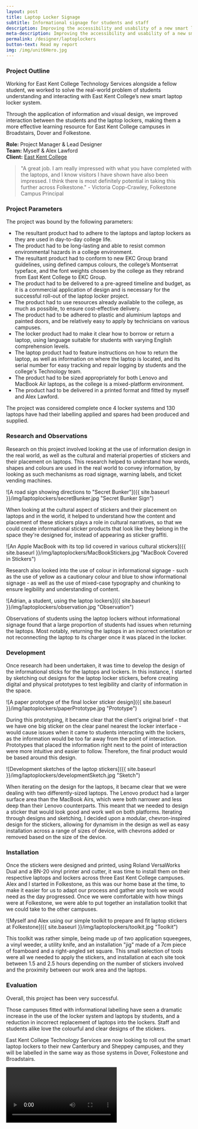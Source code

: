 ```yaml
---
layout: post
title: Laptop Locker Signage
subtitle: Informational signage for students and staff
description: Improving the accessibility and usability of a new smart laptop locker system at East Kent College in Folkestone, Dover and Broadstairs.
meta-description: Improving the accessibility and usability of a new smart laptop locker system at East Kent College in Folkestone, Dover and Broadstairs.
permalink: /designer/laptoplockers
button-text: Read my report
img: /img/unit6Hero.jpg
---
```


### Project Outline

Working for East Kent College Technology Services alongside a fellow student, we worked to solve the real-world problem of students understanding and interacting with East Kent College’s new smart laptop locker system.

Through the application of information and visual design, we improved interaction between the students and the laptop lockers, making them a more effective learning resource for East Kent College campuses in Broadstairs, Dover and Folkestone.

**Role:** Project Manager & Lead Designer  
**Team:** Myself & Alex Lawford  
**Client:** [East Kent College](https://eastkent.ac.uk)  

> "A great job. I am really impressed with what you have completed with the laptops, and I know visitors I have shown have also been impressed. I think there is most definitely potential in taking this further across Folkestone." - Victoria Copp-Crawley, Folkestone Campus Principal

### Project Parameters

The project was bound by the following parameters:

- The resultant product had to adhere to the laptops and laptop lockers as they are used in day-to-day college life.
- The product had to be long-lasting and able to resist common environmental hazards in a college environment.
- The resultant product had to conform to new EKC Group brand guidelines, using defined campus colours, the college’s Montserrat typeface, and the font weights chosen by the college as they rebrand from East Kent College to EKC Group.
- The product had to be delivered to a pre-agreed timeline and budget, as it is a commercial application of design and is necessary for the successful roll-out of the laptop locker project.
- The product had to use resources already available to the college, as much as possible, to ensure cost-effective delivery.
- The product had to be adhered to plastic and aluminium laptops and painted doors, and be relatively easy to apply by technicians on various campuses.
- The locker product had to make it clear how to borrow or return a laptop, using language suitable for students with varying English comprehension levels.
- The laptop product had to feature instructions on how to return the laptop, as well as information on where the laptop is located, and its serial number for easy tracking and repair logging by students and the college's Technology team.
- The product had to be sized appropriately for both Lenovo and MacBook Air laptops, as the college is a mixed-platform environment.
- The product had to be delivered in a printed format and fitted by myself and Alex Lawford.

The project was considered complete once 4 locker systems and 130 laptops have had their labelling applied and spares had been produced and supplied.

### Research and Observations

Research on this project involved looking at the use of information design in the real world, as well as the cultural and material properties of stickers and their placement on laptops. This research helped to understand how words, shapes and colours are used in the real world to convey information, by looking as such mechanisms as road signage, warning labels, and ticket vending machines.

![A road sign showing directions to "Secret Bunker"]({{ site.baseurl }}/img/laptoplockers/secretBunker.jpg "Secret Bunker Sign")

When looking at the cultural aspect of stickers and their placement on laptops and in the world, it helped to understand how the content and placement of these stickers plays a role in cultural narratives, so that we could create informational sticker products that look like they belong in the space they're designed for, instead of appearing as sticker graffiti.

![An Apple MacBook with its top lid covered in various cultural stickers]({{ site.baseurl }}/img/laptoplockers/MacBookStickers.jpg "MacBook Covered in Stickers")

Research also looked into the use of colour in informational signage - such as the use of yellow as a cautionary colour and blue to show informational signage - as well as the use of mixed-case typography and chunking to ensure legibility and understanding of content.

![Adrian, a student, using the laptop lockers]({{ site.baseurl }}/img/laptoplockers/observation.jpg "Observation")

Observations of students using the laptop lockers without informational signage found that a large proportion of students had issues when returning the laptops. Most notably, returning the laptops in an incorrect orientation or not reconnecting the laptop to its charger once it was placed in the locker.

### Development

Once research had been undertaken, it was time to develop the design of the informational sticks for the laptops and lockers. In this instance, I started by sketching out designs for the laptop locker stickers, before creating digital and physical prototypes to test legibility and clarity of information in the space.

![A paper prototype of the final locker sticker design]({{ site.baseurl }}/img/laptoplockers/paperPrototype.jpg "Prototype")

During this prototyping, it became clear that the client's original brief - that we have one big sticker on the clear panel nearest the locker interface - would cause issues when it came to students interacting with the lockers, as the information would be too far away from the point of interaction. Prototypes that placed the information right next to the point of interaction were more intuitive and easier to follow. Therefore, the final product would be based around this design.

![Development sketches of the laptop stickers]({{ site.baseurl }}/img/laptoplockers/developmentSketch.jpg "Sketch")

When iterating on the design for the laptops, it became clear that we were dealing with two differently-sized laptops. The Lenovo product had a larger surface area than the MacBook Airs, which were both narrower and less deep than their Lenovo counterparts. This meant that we needed to design a sticker that would look good and work well on both platforms. Iterating through designs and sketching, I decided upon a modular, chevron-inspired design for the stickers, allowing for dynamism in the design as well as easy installation across a range of sizes of device, with chevrons added or removed based on the size of the device.

### Installation

Once the stickers were designed and printed, using Roland VersaWorks Dual and a BN-20 vinyl printer and cutter, it was time to install them on their respective laptops and lockers across three East Kent College campuses. Alex and I started in Folkestone, as this was our home base at the time, to make it easier for us to adapt our process and gather any tools we would need as the day progressed. Once we were comfortable with how things were at Folkestone, we were able to put together an installation toolkit that we could take to the other campuses.

![Myself and Alex using our simple toolkit to prepare and fit laptop stickers at Folkestone]({{ site.baseurl }}/img/laptoplockers/toolkit.jpg "Toolkit")

This toolkit was rather simple, being made up of two application squeegees, a vinyl weeder, a utility knife, and an installation "jig" made of a 7cm piece of foamboard and a right-angled set square. This small selection of tools were all we needed to apply the stickers, and installation at each site took between 1.5 and 2.5 hours depending on the number of stickers involved and the proximity between our work area and the laptops.

### Evaluation

Overall, this project has been very successful.

Those campuses fitted with informational labelling have seen a dramatic increase in the use of the locker system and laptops by students, and a reduction in incorrect replacement of laptops into the lockers. Staff and students alike love the colourful and clear designs of the stickers.

East Kent College Technology Services are now looking to roll out the smart laptop lockers to their new Canterbury and Sheppey campuses, and they will be labelled in the same way as those systems in Dover, Folkestone and Broadstairs.


<div class="videoWrapper">
  <video controls>
  <source src="{{ site.baseurl }}/img/laptoplockers/inuse.m4v" type="video/mp4">
  Your browser does not support the video tag.
  </video>
</div>
